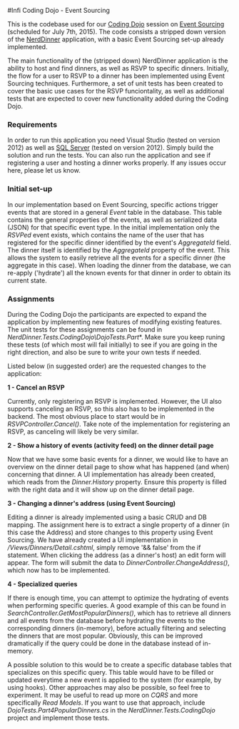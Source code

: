 #Infi Coding Dojo - Event Sourcing

This is the codebase used for our [Coding Dojo](http://code.joejag.com/2009/the-coding-dojo.html) session on [Event Sourcing](https://msdn.microsoft.com/en-us/library/jj591559.aspx) (scheduled for July 7th, 2015). The code consists a stripped down version of the [NerdDinner](http://www.nerddinner.com) application, with a basic Event Sourcing set-up already implemented.

The main functionality of the (stripped down) NerdDinner application is the ability to host and find dinners, as well as RSVP to specific dinners. Initially, the flow for a user to RSVP to a dinner has been implemented using Event Sourcing techniques. Furthermore, a set of unit tests has been created to cover the basic use cases for the RSVP funciontality, as well as additional tests that are expected to cover new functionality added during the Coding Dojo.

### Requirements

In order to run this application you need Visual Studio (tested on version 2012) as well as [SQL Server](http://www.hanselman.com/blog/DownloadSQLServerExpress.aspx) (tested on version 2012). Simply build the solution and run the tests. You can also run the application and see if registering a user and hosting a dinner works properly. If any issues occur here, please let us know.

### Initial set-up ###

In our implementation based on Event Sourcing, specific actions trigger events that are stored in a general *Event* table in the database. This table contains the general properties of the events, as well as serialized data (JSON) for that specific event type. In the initial implementation only the *RSVPed* event exists, which contains the name of the user that has registered for the specific dinner identified by the event's *AggregateId* field. The dinner itself is identified by the *AggregateId* property of the event. This allows the system to easily retrieve all the events for a specific dinner (the aggregate in this case). When loading the dinner from the database, we can re-apply ('hydrate') all the known events for that dinner in order to obtain its current state. 

### Assignments

During the Coding Dojo the participants are expected to expand the application by implementing new features of modifying existing features. The unit tests for these assignments can be found in *NerdDinner.Tests.CodingDojo\DojoTests.Part**. Make sure you keep runing these tests (of which most will fail initially) to see if you are going in the right direction, and also be sure to write your own tests if needed. 

Listed below (in suggested order) are the requested changes to the application:

**1 - Cancel an RSVP**

Currently, only registering an RSVP is implemented. However, the UI also supports canceling an RSVP, so this also has to be implemented in the backend. The most obvious place to start would be in *RSVPController.Cancel()*. Take note of the implementation for registering an RSVP, as canceling will likely be very similar.

**2 - Show a history of events (activity feed) on the dinner detail page**

Now that we have some basic events for a dinner, we would like to have an overview on the dinner detail page to show what has happened (and when) concerning that dinner. A UI implementation has already been created, which reads from the *Dinner.History* property. Ensure this property is filled with the right data and it will show up on the dinner detail page.

**3 - Changing a dinner's address (using Event Sourcing)**

Editing a dinner is already implemented using a basic CRUD and DB mapping. The assignment here is to extract a single property of a dinner (in this case the Address) and store changes to this property using Event Sourcing. We have already created a UI implementation in */Views/Dinners/Detail.cshtml*, simply remove '&& false' from the if statement. When clicking the address (as a dinner's host) an edit form will appear. The form will submit the data to *DinnerController.ChangeAddress()*, which now has to be implemented.

**4 - Specialized queries**

If there is enough time, you can attempt to optimize the hydrating of events when performing specific queries. A good example of this can be found in *SearchController.GetMostPopularDinners()*, which has to retrieve all dinners and all events from the database before hydrating the events to the corresponding dinners (in-memory), before actually filtering and selecting the dinners that are most popular. Obviously, this can be improved dramatically if the query could be done in the database instead of in-memory. 

A possible solution to this would be to create a specific database tables that specializes on this specific query. This table would have to be filled or updated everytime a new event is applied to the system (for example, by using hooks). Other approaches may also be possible, so feel free to experiment. It may be useful to read up more on *CQRS* and more specifically *Read Models*. If you want to use that approach, include *DojoTests.Part4PopularDinners.cs* in the *NerdDinner.Tests.CodingDojo* project and implement those tests.